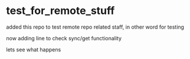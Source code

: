 # test_for_remote_stuff
added this repo
to test remote repo related
staff, in other word for testing

now adding line to check sync/get functionality

lets see what happens
